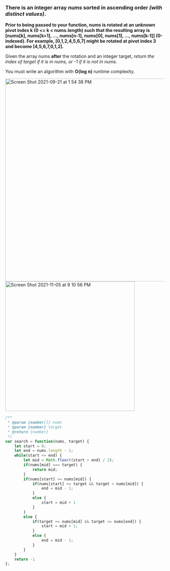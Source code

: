 ### There is an integer array *nums* sorted in ascending order *(with distinct values)*.

**Prior to being passed to your function, nums is rotated at an unknown pivot index k (0 <= k < nums.length) such that the resulting array is [nums[k], nums[k+1], ..., nums[n-1], nums[0], nums[1], ..., nums[k-1]] (0-indexed). For example, [0,1,2,4,5,6,7] might be rotated at pivot index 3 and become [4,5,6,7,0,1,2].**

Given the array nums **after** the rotation and an integer target, *return the index of target if it is in nums, or -1 if it is not in nums.*

You must write an algorithm with **O(log n)** runtime complexity.

<img width="640" alt="Screen Shot 2021-09-21 at 1 54 38 PM" src="https://user-images.githubusercontent.com/37787994/134246209-45825ebc-a22d-4d51-8d6a-3d2619decb1d.png">

<img width="409" alt="Screen Shot 2021-11-05 at 9 10 56 PM" src="https://user-images.githubusercontent.com/37787994/140597469-a1c3e093-0284-4f43-b492-7d16e8b978fa.png">




```Javascript
/**
 * @param {number[]} nums
 * @param {number} target
 * @return {number}
 */
var search = function(nums, target) {
    let start = 0;
    let end = nums.length - 1;
    while(start <= end) {
        let mid = Math.floor((start + end) / 2);
        if(nums[mid] === target) {
            return mid;
        }
        if(nums[start] <= nums[mid]) {
            if(nums[start] <= target && target < nums[mid]) {
                end = mid - 1;
            }
            else {
                start = mid + 1
            }
        }
        else {
            if(target >= nums[mid] && target <= nums[end]) {
                start = mid + 1;
            } 
            else {
                end = mid - 1;
            }
        }
    }
    return -1
};
```
